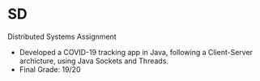 # SD
Distributed Systems Assignment
 - Developed a COVID-19 tracking app in Java, following a Client-Server archicture, using Java Sockets and Threads.
 - Final Grade: 19/20
